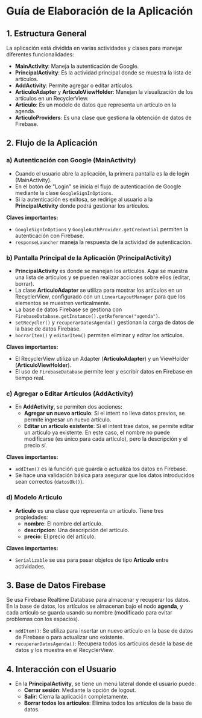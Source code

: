 # Guía de Elaboración de la Aplicación

## 1. Estructura General

La aplicación está dividida en varias actividades y clases para manejar diferentes funcionalidades:

- **MainActivity**: Maneja la autenticación de Google.
- **PrincipalActivity**: Es la actividad principal donde se muestra la lista de artículos.
- **AddActivity**: Permite agregar o editar artículos.
- **ArticuloAdapter** y **ArticuloViewHolder**: Manejan la visualización de los artículos en un RecyclerView.
- **Articulo**: Es un modelo de datos que representa un artículo en la agenda.
- **ArticuloProviders**: Es una clase que gestiona la obtención de datos de Firebase.

## 2. Flujo de la Aplicación

### a) Autenticación con Google (MainActivity)

- Cuando el usuario abre la aplicación, la primera pantalla es la de login (MainActivity).
- En el botón de "Login" se inicia el flujo de autenticación de Google mediante la clase `GoogleSignInOptions`.
- Si la autenticación es exitosa, se redirige al usuario a la **PrincipalActivity** donde podrá gestionar los artículos.

**Claves importantes:**
- `GoogleSignInOptions` y `GoogleAuthProvider.getCredential` permiten la autenticación con Firebase.
- `responseLauncher` maneja la respuesta de la actividad de autenticación.

### b) Pantalla Principal de la Aplicación (PrincipalActivity)

- **PrincipalActivity** es donde se manejan los artículos. Aquí se muestra una lista de artículos y se pueden realizar acciones sobre ellos (editar, borrar).
- La clase **ArticuloAdapter** se utiliza para mostrar los artículos en un RecyclerView, configurado con un `LinearLayoutManager` para que los elementos se muestren verticalmente.
- La base de datos Firebase se gestiona con `FirebaseDatabase.getInstance().getReference("agenda")`.
- `setRecycler()` y `recuperarDatosAgenda()` gestionan la carga de datos de la base de datos Firebase.
- `borrarItem()` y `editarItem()` permiten eliminar y editar los artículos.

**Claves importantes:**
- El RecyclerView utiliza un Adapter (**ArticuloAdapter**) y un ViewHolder (**ArticuloViewHolder**).
- El uso de `FirebaseDatabase` permite leer y escribir datos en Firebase en tiempo real.

### c) Agregar o Editar Artículos (AddActivity)

- En **AddActivity**, se permiten dos acciones:
  - **Agregar un nuevo artículo**: Si el intent no lleva datos previos, se permite ingresar un nuevo artículo.
  - **Editar un artículo existente**: Si el intent trae datos, se permite editar un artículo ya existente. En este caso, el nombre no puede modificarse (es único para cada artículo), pero la descripción y el precio sí.

**Claves importantes:**
- `addItem()` es la función que guarda o actualiza los datos en Firebase.
- Se hace una validación básica para asegurar que los datos introducidos sean correctos (`datosOk()`).

### d) Modelo Articulo

- **Articulo** es una clase que representa un artículo. Tiene tres propiedades:
  - **nombre**: El nombre del artículo.
  - **descripcion**: Una descripción del artículo.
  - **precio**: El precio del artículo.

**Claves importantes:**
- `Serializable` se usa para pasar objetos de tipo **Articulo** entre actividades.

## 3. Base de Datos Firebase

Se usa Firebase Realtime Database para almacenar y recuperar los datos. En la base de datos, los artículos se almacenan bajo el nodo **agenda**, y cada artículo se guarda usando su nombre (modificado para evitar problemas con los espacios).

- `addItem()`: Se utiliza para insertar un nuevo artículo en la base de datos de Firebase o para actualizar uno existente.
- `recuperarDatosAgenda()`: Recupera todos los artículos desde la base de datos y los muestra en el RecyclerView.

## 4. Interacción con el Usuario

- En la **PrincipalActivity**, se tiene un menú lateral donde el usuario puede:
  - **Cerrar sesión**: Mediante la opción de logout.
  - **Salir**: Cierra la aplicación completamente.
  - **Borrar todos los artículos**: Elimina todos los artículos de la base de datos.
